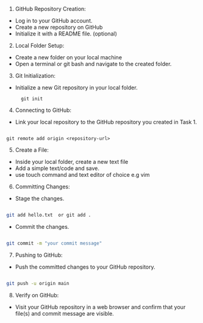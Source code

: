 1. GitHub Repository Creation:
- Log in to your GitHub account.
- Create a new repository on GitHub
- Initialize it with a README file. (optional)

2. Local Folder Setup:
 - Create a new folder on your local machine
- Open a terminal or git bash and navigate to the created folder.

3. Git Initialization:
  - Initialize a new Git repository in your local folder.
    ```
      git init
    ```


4. Connecting to GitHub:

  - Link your local repository to the GitHub repository you created in Task 1.

   ```

git remote add origin <repository-url>

   ```

5. Create a File:
- Inside your local folder, create a new text file
- Add a simple text/code and save.
- use touch command and text editor of choice e.g vim

6. Committing Changes:

  - Stage the changes.

   ```bash

   git add hello.txt  or git add .

   ```

  - Commit the changes.

   ```bash

   git commit -m "your commit message"

   ```
7. Pushing to GitHub:

  - Push the committed changes to your GitHub repository.

   ```bash

   git push -u origin main

   ```
8. Verify on GitHub:

  - Visit your GitHub repository in a web browser and confirm that your file(s) and commit message are visible.

